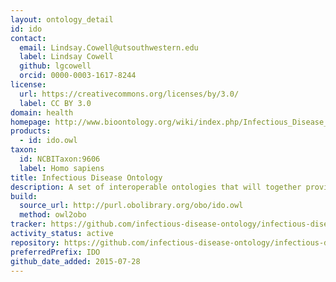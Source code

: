 ```yaml
---
layout: ontology_detail
id: ido
contact:
  email: Lindsay.Cowell@utsouthwestern.edu
  label: Lindsay Cowell
  github: lgcowell
  orcid: 0000-0003-1617-8244
license:
  url: https://creativecommons.org/licenses/by/3.0/
  label: CC BY 3.0
domain: health
homepage: http://www.bioontology.org/wiki/index.php/Infectious_Disease_Ontology
products:
  - id: ido.owl
taxon:
  id: NCBITaxon:9606
  label: Homo sapiens
title: Infectious Disease Ontology
description: A set of interoperable ontologies that will together provide coverage of the infectious disease domain. IDO core is the upper-level ontology that hosts terms of general relevance across the domain, while extension ontologies host terms to specific to a particular part of the domain.
build:
  source_url: http://purl.obolibrary.org/obo/ido.owl
  method: owl2obo
tracker: https://github.com/infectious-disease-ontology/infectious-disease-ontology/issues
activity_status: active
repository: https://github.com/infectious-disease-ontology/infectious-disease-ontology
preferredPrefix: IDO
github_date_added: 2015-07-28
---
```

